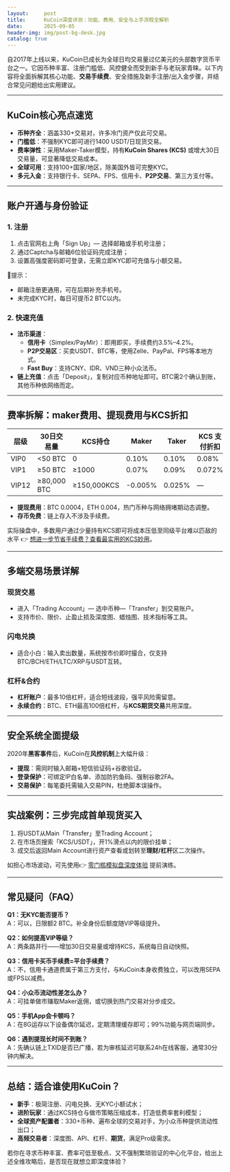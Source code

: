 ```yaml
---
layout:     post
title:      KuCoin深度评测：功能、费用、安全与上手流程全解析
date:       2025-09-05
header-img: img/post-bg-desk.jpg
catalog: true
---
```


自2017年上线以来，KuCoin已成长为全球日均交易量过亿美元的头部数字货币平台之一。它因币种丰富、注册门槛低、风控健全而受到新手与老玩家青睐。以下内容将全面拆解其核心功能、**交易手续费**、安全措施及新手注册/出入金步骤，并结合常见问题给出实用建议。

---

## KuCoin核心亮点速览

- **币种齐全**：涵盖330+交易对，许多冷门资产仅此可交易。  
- **门槛低**：不强制KYC即可进行1400 USDT/日现货交易。  
- **费率弹性**：采用Maker-Taker模型，持有**KuCoin Shares (KCS)** 或增大30日交易量，可显著降低交易成本。  
- **全球可用**：支持100+国家/地区，除美国外皆可完整KYC。  
- **多元入金**：支持银行卡、SEPA、FPS、信用卡、**P2P交易**、第三方支付等。

---

## 账户开通与身份验证

### 1. 注册
1) 点击官网右上角「Sign Up」— 选择邮箱或手机号注册；  
2) 通过Captcha与邮箱6位验证码完成注册；  
3) 设置高强度密码即可登录，无需立即KYC即可充值与小额交易。

🔔提示：  
- 邮箱注册更通用，可在后期补充手机号。  
- 未完成KYC时，每日可提币2 BTC以内。

### 2. 快速充值
- **法币渠道**：  
  - **信用卡**（Simplex/PayMir）：即用即买，手续费约3.5%–4.2%。  
  - **P2P交易区**：买卖USDT、BTC等，使用Zelle、PayPal、FPS等本地方式。  
  - **Fast Buy**：支持CNY、IDR、VND三种小众法币。  
- **链上充值**：点击「Deposit」，复制对应币种地址即可。BTC需2个确认到账，其他币种依网络而定。

---

## 费率拆解：maker费用、提现费用与KCS折扣

| 层级 | 30日交易量 | KCS持仓 | Maker | Taker | KCS 支付折扣 |
|------|------------|---------|-------|-------|--------------|
| VIP0 | <50 BTC    | 0       | 0.10% | 0.10% | 0.08% |
| VIP1 | ≥50 BTC    | ≥1000   | 0.07% | 0.09% | 0.072% |
| VIP12| ≥80,000 BTC| ≥150,000KCS | -0.005% | 0.025% | — |

- **提现费用**：BTC 0.0004，ETH 0.004，热门币种与网络拥堵期动态调整。  
- **存币免费**：链上存入不涉及手续费。  

实际操盘中，多数用户通过少量持有KCS即可将成本压低至同级平台难以匹敌的水平 👉 [想进一步节省手续费？查看最实用的KCS妙用](https://okxdog.com/)。

---

## 多端交易场景详解

### 现货交易
- 进入「Trading Account」— 选中币种—「Transfer」到交易账户。  
- 支持市价、限价、止盈止损及深度图、蜡烛图、技术指标等工具。

### 闪电兑换
- 适合小白：输入卖出数量，系统按市价即时撮合，仅支持BTC/BCH/ETH/LTC/XRP与USDT互转。

### 杠杆&合约
- **杠杆账户**：最多10倍杠杆，适合短线波段，强平风险需留意。  
- **永续合约**：BTC、ETH最高100倍杠杆，与**KCS期货交易**共用深度。

---

## 安全系统全面提级

2020年**黑客事件**后，KuCoin在**风控机制**上大幅升级：  
- **提现**：需同时输入邮箱+短信验证码+谷歌验证。  
- **登录保护**：可绑定IP白名单、添加防钓鱼码、强制谷歌2FA。  
- **交易保护**：每笔委托需输入交易PIN，杜绝脚本误操作。  

---

## 实战案例：三步完成首单现货买入

1) 将USDT从Main「Transfer」至Trading Account；  
2) 在市场页搜索「KCS/USDT」，开1%滑点以内的限价挂单；  
3) 成交后返回Main Account进行资产查看或划转至**理财/杠杆**区二次操作。  

如担心市场波动，可先使用👉 [零门槛模拟盘深度体验](https://okxdog.com/) 提前演练。

---

## 常见疑问（FAQ）

**Q1：无KYC能否提币？**  
A：可以，日限额2 BTC。补全身份后额度随VIP等级提升。

**Q2：如何提高VIP等级？**  
A：两条路并行——增加30日交易量或增持KCS，系统每日自动快照。

**Q3：信用卡买币手续费=平台手续费？**  
A：不，信用卡通道费属于第三方支付，与KuCoin本身收费独立，可以改用SEPA或FPS以减费。

**Q4：小众币流动性差怎么办？**  
A：可挂单做市赚取Maker返佣，或切换到热门交易对分步成交。

**Q5：手机App会卡顿吗？**  
A：在8G运存以下设备偶尔延迟，定期清理缓存即可；99%功能与网页端同步。

**Q6：遇到提现长时间不到账？**  
A：先确认链上TXID是否已广播，若为审核延迟可联系24h在线客服，通常30分钟内解决。

---

## 总结：适合谁使用KuCoin？

- **新手**：极简注册、闪电兑换、无KYC小额试水；  
- **进阶玩家**：通过KCS持仓与做市策略压缩成本，打造低费率套利模型；  
- **全球资产配置者**：330+币种、遍布全球的交易对手，为小众币种提供流动性出口；  
- **高频交易者**：深度图、API、杠杆、**期货**，满足Pro级需求。

若你在寻求币种丰富、费率可低至极点、又不强制繁琐验证的中心化平台，给出上述全维攻略后，是否现在就想立即深度体验？
